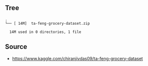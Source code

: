 
## Tree

```
.
└── [ 14M]  ta-feng-grocery-dataset.zip

  14M used in 0 directories, 1 file
```

## Source
- https://www.kaggle.com/chiranjivdas09/ta-feng-grocery-dataset